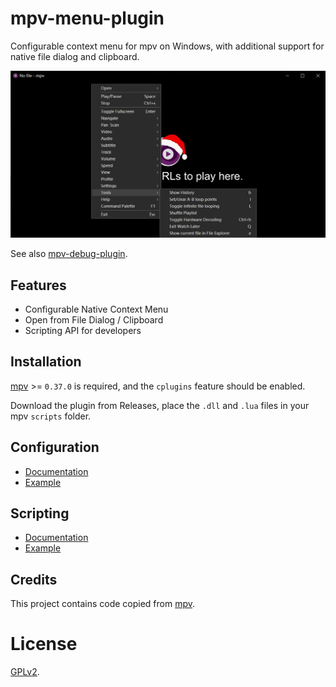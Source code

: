 # mpv-menu-plugin

Configurable context menu for mpv on Windows, with additional support for native file dialog and clipboard.

![screenshot](screenshot/menu.jpg)

See also [mpv-debug-plugin](https://github.com/tsl0922/mpv-debug-plugin).

## Features

- Configurable Native Context Menu
- Open from File Dialog / Clipboard
- Scripting API for developers

## Installation

[mpv](https://mpv.io) >= `0.37.0` is required, and the `cplugins` feature should be enabled.

Download the plugin from Releases, place the `.dll` and `.lua` files in your mpv `scripts` folder.

## Configuration

- [Documentation](https://github.com/tsl0922/mpv-menu-plugin/wiki/Configuration)
- [Example](https://gist.github.com/tsl0922/8989aa32994b0448a2652ee260348a35)

## Scripting

- [Documentation](https://github.com/tsl0922/mpv-menu-plugin/wiki/Scripting)
- [Example](https://github.com/tsl0922/mpv-menu-plugin/wiki/Scripting-example)

## Credits

This project contains code copied from [mpv](https://github.com/mpv-player/mpv).

# License

[GPLv2](LICENSE.txt).
